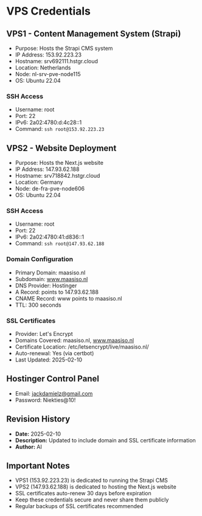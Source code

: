 # VPS Credentials

## VPS1 - Content Management System (Strapi)
- Purpose: Hosts the Strapi CMS system
- IP Address: 153.92.223.23
- Hostname: srv692111.hstgr.cloud
- Location: Netherlands
- Node: nl-srv-pve-node115
- OS: Ubuntu 22.04

### SSH Access
- Username: root
- Port: 22
- IPv6: 2a02:4780:d:4c28::1
- Command: `ssh root@153.92.223.23`

## VPS2 - Website Deployment
- Purpose: Hosts the Next.js website
- IP Address: 147.93.62.188
- Hostname: srv718842.hstgr.cloud
- Location: Germany
- Node: de-fra-pve-node606
- OS: Ubuntu 22.04

### SSH Access
- Username: root
- Port: 22
- IPv6: 2a02:4780:41:d836::1
- Command: `ssh root@147.93.62.188`

### Domain Configuration
- Primary Domain: maasiso.nl
- Subdomain: www.maasiso.nl
- DNS Provider: Hostinger
- A Record: points to 147.93.62.188
- CNAME Record: www points to maasiso.nl
- TTL: 300 seconds

### SSL Certificates
- Provider: Let's Encrypt
- Domains Covered: maasiso.nl, www.maasiso.nl
- Certificate Location: /etc/letsencrypt/live/maasiso.nl/
- Auto-renewal: Yes (via certbot)
- Last Updated: 2025-02-10

## Hostinger Control Panel
- Email: jackdamielz@gmail.com
- Password: Niekties@10!

## Revision History
- **Date:** 2025-02-10
- **Description:** Updated to include domain and SSL certificate information
- **Author:** AI

## Important Notes
- VPS1 (153.92.223.23) is dedicated to running the Strapi CMS
- VPS2 (147.93.62.188) is dedicated to hosting the Next.js website
- SSL certificates auto-renew 30 days before expiration
- Keep these credentials secure and never share them publicly
- Regular backups of SSL certificates recommended
